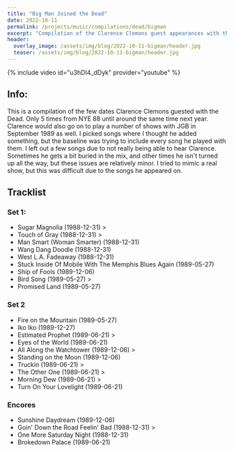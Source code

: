 ```yaml
---
title: "Big Man Joined the Dead"
date: 2022-10-11
permalink: /projects/music/compilations/dead/bigman
excerpt: "Compilation of the Clarence Clemons guest appearances with the Grateful Dead"
header:
  overlay_image: /assets/img/blog/2022-10-11-bigman/header.jpg
  teaser: /assets/img/blog/2022-10-11-bigman/header.jpg
---
```


{% include video id="u3hDI4_dDyk" provider="youtube" %}

## Info:
This is a compilation of the few dates Clarence Clemons guested with the Dead. Only 5 times from NYE 88 until around the same time next year. Clarence would also go on to play a number of shows with JGB in September 1989 as well. I picked songs where I thought he added something, but the baseline was trying to include every song he played with them. I left out a few songs due to not really being able to hear Clarence. Sometimes he gets a bit buried in the mix, and other times he isn't turned up all the way, but these issues are relatively minor. I tried to mimic a real show, but this was difficult due to the songs he appeared on.

## Tracklist
### Set 1:
- Sugar Magnolia (1988-12-31) >
- Touch of Gray (1988-12-31) >
- Man Smart (Woman Smarter) (1988-12-31)
- Wang Dang Doodle (1988-12-31)
- West L.A. Fadeaway (1988-12-31)
- Stuck Inside Of Mobile With The Memphis Blues Again (1989-05-27)
- Ship of Fools (1989-12-06)
- Bird Song (1989-05-27) >
- Promised Land (1989-05-27)

### Set 2
- Fire on the Mountain (1989-05-27)
- Iko Iko (1989-12-27)
- Estimated Prophet (1989-06-21) >
- Eyes of the World (1989-06-21)
- All Along the Watchtower (1989-12-06) >
- Standing on the Moon (1989-12-06)
- Truckin (1989-06-21) >
- The Other One (1989-06-21) >
- Morning Dew (1989-06-21) >
- Turn On Your Lovelight (1989-06-21)

### Encores
- Sunshine Daydream (1989-12-06)
- Goin' Down the Road Feelin' Bad (1988-12-31) >
- One More Saturday Night (1988-12-31)
- Brokedown Palace (1989-06-21)